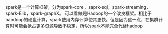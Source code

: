 spark是一个计算框架，分为spark-core，saprk-sql，spark-streaming，spark-Elib，spark-graphX。
可以看做是Hadoop的一个改良框架。相比于handoop的硬盘计算，spark使用内存计算使其更快。但是因为这一点，在集群计算时可能会抢占更多资源导致不稳定，所以spark不能完全代替hadoop
